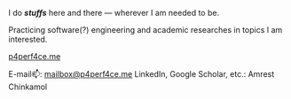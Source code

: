 I do ***stuffs*** here and there — wherever I am needed to be.

Practicing software(?) engineering and academic researches in topics I am interested.

[p4perf4ce.me](https://p4perf4ce.me/about)

E-mail📫: mailbox@p4perf4ce.me
LinkedIn, Google Scholar, etc.: Amrest Chinkamol
